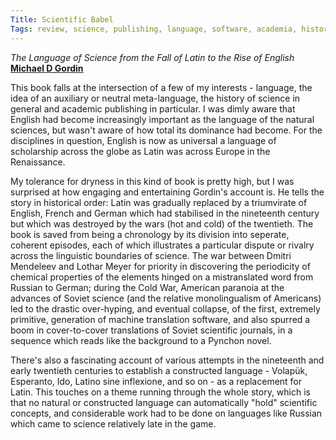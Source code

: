 ```yaml
---
Title: Scientific Babel
Tags: review, science, publishing, language, software, academia, history
---
```

_The Language of Science from the Fall of Latin to the Rise of English_
[**Michael D Gordin**](http://www.michaelgordin.com/)

This book falls at the intersection of a few of my interests - language, the idea of an auxiliary or neutral meta-language, the history of science in general and academic publishing in particular. I was dimly aware that English had become increasingly important as the language of the natural sciences, but wasn't aware of how total its dominance had become. For the disciplines in question, English is now as universal a language of scholarship across the globe as Latin was across Europe in the Renaissance.

My tolerance for dryness in this kind of book is pretty high, but I was surprised at how engaging and entertaining Gordin's account is. He tells the story in historical order: Latin was gradually replaced by a triumvirate of English, French and German which had stabilised in the nineteenth century but which was destroyed by the wars (hot and cold) of the twentieth. The book is saved from being a chronology by its division into seperate, coherent episodes, each of which illustrates a particular dispute or rivalry across the linguistic boundaries of science. The war between Dmitri Mendeleev and Lothar Meyer for priority in discovering the periodicity of chemical properties of the elements hinged on a mistranslated word from Russian to German; during the Cold War, American paranoia at the advances of Soviet science (and the relative monolingualism of Americans) led to the drastic over-hyping, and eventual collapse, of the first, extremely primitive, generation of machine translation software, and also spurred a boom in cover-to-cover translations of Soviet scientific journals, in a sequence which reads like the background to a Pynchon novel.

There's also a fascinating account of various attempts in the nineteenth and early twentieth centuries to establish a constructed language - Volapük, Esperanto, Ido, Latino sine inflexione, and so on - as a replacement for Latin. This touches on a theme running through the whole story, which is that no natural or constructed language can automatically "hold" scientific concepts, and considerable work had to be done on languages like Russian which came to science relatively late in the game.
